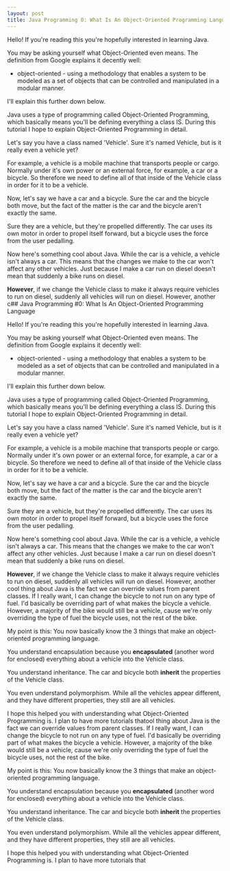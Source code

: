 ```yaml
---
layout: post
title: Java Programming 0: What Is An Object-Oriented Programming Language
---
```


Hello! If you're reading this you're hopefully interested in learning Java.

You may be asking yourself what Object-Oriented even means. The definition from Google explains it decently well:
- object-oriented - using a methodology that enables a system to be modeled as a set of objects that can be controlled and manipulated in a modular manner.

I'll explain this further down below.

Java uses a type of programming called Object-Oriented Programming, which basically means you'll be defining everything a class IS. During this tutorial I hope to explain Object-Oriented Programming in detail.

Let's say you have a class named 'Vehicle'. Sure it's named Vehicle, but is it really even a vehicle yet?

For example, a vehicle is a mobile machine that transports people or cargo. Normally under it's own power or an external force, for example, a car or a bicycle. So therefore we need to define all of that inside of the Vehicle class in order for it to be a vehicle.

Now, let's say we have a car and a bicycle. Sure the car and the bicycle both move, but the fact of the matter is the car and the bicycle aren't exactly the same.

Sure they are a vehicle, but they're propelled differently. The car uses its own motor in order to propel itself forward, but a bicycle uses the force from the user pedalling.

Now here's something cool about Java. While the car is a vehicle, a vehicle isn't always a car. This means that the changes we make to the car won't affect any other vehicles. Just because I make a car run on diesel doesn't mean that suddenly a bike runs on diesel.

**However**, if we change the Vehicle class to make it always require vehicles to run on diesel, suddenly all vehicles will run on diesel. However, another c## Java Programming #0: What Is An Object-Oriented Programming Language

Hello! If you're reading this you're hopefully interested in learning Java.

You may be asking yourself what Object-Oriented even means. The definition from Google explains it decently well:
- object-oriented - using a methodology that enables a system to be modeled as a set of objects that can be controlled and manipulated in a modular manner.

I'll explain this further down below.

Java uses a type of programming called Object-Oriented Programming, which basically means you'll be defining everything a class IS. During this tutorial I hope to explain Object-Oriented Programming in detail.

Let's say you have a class named 'Vehicle'. Sure it's named Vehicle, but is it really even a vehicle yet?

For example, a vehicle is a mobile machine that transports people or cargo. Normally under it's own power or an external force, for example, a car or a bicycle. So therefore we need to define all of that inside of the Vehicle class in order for it to be a vehicle.

Now, let's say we have a car and a bicycle. Sure the car and the bicycle both move, but the fact of the matter is the car and the bicycle aren't exactly the same.

Sure they are a vehicle, but they're propelled differently. The car uses its own motor in order to propel itself forward, but a bicycle uses the force from the user pedalling.

Now here's something cool about Java. While the car is a vehicle, a vehicle isn't always a car. This means that the changes we make to the car won't affect any other vehicles. Just because I make a car run on diesel doesn't mean that suddenly a bike runs on diesel.

**However**, if we change the Vehicle class to make it always require vehicles to run on diesel, suddenly all vehicles will run on diesel. However, another cool thing about Java is the fact we can override values from parent classes. If I really want, I can change the bicycle to not run on any type of fuel. I'd basically be overriding part of what makes the bicycle a vehicle. However, a majority of the bike would still be a vehicle, cause we're only overriding the type of fuel the bicycle uses, not the rest of the bike.

My point is this: You now basically know the 3 things that make an object-oriented programming language.

You understand encapsulation because you **encapsulated** (another word for enclosed) everything about a vehicle into the Vehicle class.

You understand inheritance. The car and bicycle both **inherit** the properties of the Vehicle class.

You even understand polymorphism. While all the vehicles appear different, and they have different properties, they still are all vehicles.

I hope this helped you with understanding what Object-Oriented Programming is. I plan to have more tutorials thatool thing about Java is the fact we can override values from parent classes. If I really want, I can change the bicycle to not run on any type of fuel. I'd basically be overriding part of what makes the bicycle a vehicle. However, a majority of the bike would still be a vehicle, cause we're only overriding the type of fuel the bicycle uses, not the rest of the bike.

My point is this: You now basically know the 3 things that make an object-oriented programming language.

You understand encapsulation because you **encapsulated** (another word for enclosed) everything about a vehicle into the Vehicle class.

You understand inheritance. The car and bicycle both **inherit** the properties of the Vehicle class.

You even understand polymorphism. While all the vehicles appear different, and they have different properties, they still are all vehicles.

I hope this helped you with understanding what Object-Oriented Programming is. I plan to have more tutorials that
